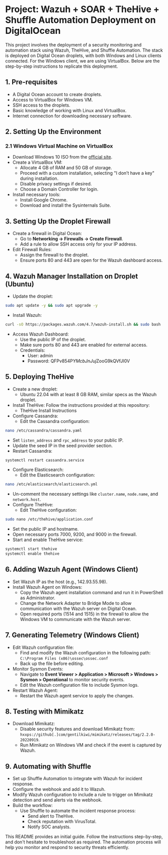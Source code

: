 # Project: Wazuh + SOAR + TheHive + Shuffle Automation Deployment on DigitalOcean

This project involves the deployment of a security monitoring and automation stack using Wazuh, TheHive, and Shuffle Automation. The stack is deployed on Digital Ocean droplets, with both Windows and Linux clients connected. For the Windows client, we are using VirtualBox.
Below are the step-by-step instructions to replicate this deployment.

## 1. Pre-requisites
- A Digital Ocean account to create droplets.
- Access to VirtualBox for Windows VM.
- SSH access to the droplets.
- Basic knowledge of working with Linux and VirtualBox.
- Internet connection for downloading necessary software.

## 2. Setting Up the Environment
### 2.1 Windows Virtual Machine on VirtualBox
- Download Windows 10 ISO from the [official site](https://www.microsoft.com/PT-BR/software-download/windows10).
- Create a VirtualBox VM:
  - Allocate 4 GB of RAM and 50 GB of storage.
  - Proceed with a custom installation, selecting "I don’t have a key" during installation.
  - Disable privacy settings if desired.
  - Choose a Domain Controller for login.
- Install necessary tools:
  - Install Google Chrome.
  - Download and install the Sysinternals Suite.

## 3. Setting Up the Droplet Firewall
- Create a firewall in Digital Ocean:
  - Go to **Networking -> Firewalls -> Create Firewall**.
  - Add a rule to allow SSH access only for your IP address.
- Edit Firewall Rules:
  - Assign the firewall to the droplet.
  - Ensure ports 80 and 443 are open for the Wazuh dashboard access.

## 4. Wazuh Manager Installation on Droplet (Ubuntu)
- Update the droplet:
```bash
sudo apt update -y && sudo apt upgrade -y
```

- Install Wazuh:
```bash
curl -sO https://packages.wazuh.com/4.7/wazuh-install.sh && sudo bash ./wazuh-install.sh -a
```

- Access Wazuh Dashboard:
  - Use the public IP of the droplet.
  - Make sure ports 80 and 443 are enabled for external access.
  - Credentials:
    - User: admin
    - Password: QFPv854P*YMcbJnJuj*ZooG9kQVfJI0V

## 5. Deploying TheHive
- Create a new droplet:
  - Ubuntu 22.04 with at least 8 GB RAM, similar specs as the Wazuh droplet.
- Install TheHive: Follow the instructions provided at this repository:
  - TheHive Install Instructions
- Configure Cassandra:
  - Edit the Cassandra configuration:
```bash
nano /etc/cassandra/cassandra.yaml
```

  - Set `listen_address` and `rpc_address` to your public IP.
  - Update the seed IP in the seed provider section.
  - Restart Cassandra:
```bash
systemctl restart cassandra.service
```

- Configure Elasticsearch:
  - Edit the Elasticsearch configuration:
```bash
nano /etc/elasticsearch/elasticsearch.yml
```

  - Un-comment the necessary settings like `cluster.name`, `node.name`, and `network.host`.
- Configure TheHive:
  - Edit TheHive configuration:
```bash
sudo nano /etc/thehive/application.conf
```

  - Set the public IP and hostname.
  - Open necessary ports 7000, 9200, and 9000 in the firewall.
  - Start and enable TheHive service:
```bash
systemctl start thehive
systemctl enable thehive
```

## 6. Adding Wazuh Agent (Windows Client)
- Set Wazuh IP as the host (e.g., 142.93.55.98).
- Install Wazuh Agent on Windows:
  - Copy the Wazuh agent installation command and run it in PowerShell as Administrator.
  - Change the Network Adapter to Bridge Mode to allow communication with the Wazuh server on Digital Ocean.
  - Open required ports (1514 and 1515) in the firewall to allow the Windows VM to communicate with the Wazuh server.

## 7. Generating Telemetry (Windows Client)
- Edit Wazuh configuration file:
  - Find and modify the Wazuh configuration in the following path: `C:\Program Files (x86)\ossec\ossec.conf`
  - Back up the file before editing.
- Monitor Sysmon Events:
  - Navigate to **Event Viewer > Application > Microsoft > Windows > Sysmon > Operational** to monitor security events.
  - Edit the Wazuh configuration file to include Sysmon logs.
- Restart Wazuh Agent:
  - Restart the Wazuh agent service to apply the changes.

## 8. Testing with Mimikatz
- Download Mimikatz:
  - Disable security features and download Mimikatz from: `hxxps://github[.]com/gentilkiwi/mimikatz/releases/tag/2.2.0-20220919`.
  - Run Mimikatz on Windows VM and check if the event is captured by Wazuh.

## 9. Automating with Shuffle
- Set up Shuffle Automation to integrate with Wazuh for incident response.
- Configure the webhook and add it to Wazuh.
- Modify Wazuh configuration to include a rule to trigger on Mimikatz detection and send alerts via the webhook.
- Build the workflow:
  - Use Shuffle to automate the incident response process:
    - Send alert to TheHive.
    - Check reputation with VirusTotal.
    - Notify SOC analysts.

This README provides an initial guide. Follow the instructions step-by-step, and don't hesitate to troubleshoot as required. The automation process will help you monitor and respond to security threats efficiently.
